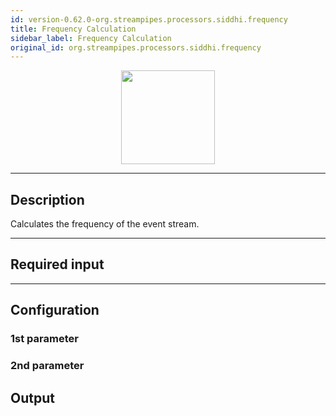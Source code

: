 ```yaml
---
id: version-0.62.0-org.streampipes.processors.siddhi.frequency
title: Frequency Calculation
sidebar_label: Frequency Calculation
original_id: org.streampipes.processors.siddhi.frequency
---
```




<p align="center"> 
    <img src="/img/pipeline-elements/org.streampipes.processors.siddhi.frequency/icon.png" width="150px;" class="pe-image-documentation"/>
</p>

***

## Description

Calculates the frequency of the event stream.

***

## Required input


***

## Configuration

### 1st parameter


### 2nd parameter

## Output